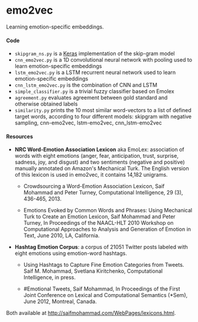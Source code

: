 # emo2vec
Learning emotion-specific embeddings.


#### Code

- `skipgram_ns.py` is a [Keras](https://keras.io/) implementation of the skip-gram model
- `cnn_emo2vec.py` is a 1D convolutional neural network with pooling used to learn emotion-specific embeddings
- `lstm_emo2vec.py` is a LSTM recurrent neural network used to learn emotion-specific embeddings
- `cnn_lstm_emo2vec.py` is the combination of CNN and LSTM
- `simple_classifier.py` is a trivial fuzzy classifier based on Emolex
- `agreement.py` evaluates agreement between gold standard and otherwise obtained labels
- `similarity.py` prints the 10 most similar word-vectors to a list of defined target words, according to four different models: skipgram with negative sampling, cnn-emo2vec, lstm-emo2vec, cnn_lstm-emo2vec


#### Resources

- **NRC Word-Emotion Association Lexicon** aka EmoLex: association of words with eight emotions (anger, fear, anticipation, trust, surprise, sadness, joy, and disgust) and two sentiments (negative and positive) manually annotated on Amazon's Mechanical Turk. The English version of this lexicon is used in emo2vec, it contains 14,182 unigrams.

    - Crowdsourcing a Word-Emotion Association Lexicon, Saif Mohammad and Peter Turney, Computational Intelligence, 29 (3), 436-465, 2013.

    - Emotions Evoked by Common Words and Phrases: Using Mechanical Turk to Create an Emotion Lexicon, Saif Mohammad and Peter Turney, In Proceedings of the NAACL-HLT 2010 Workshop on Computational Approaches to Analysis and Generation of Emotion in Text, June 2010, LA, California.

- **Hashtag Emotion Corpus**: a corpus of 21051 Twitter posts labeled with eight emotions using emotion-word hashtags.

    - Using Hashtags to Capture Fine Emotion Categories from Tweets. Saif M. Mohammad, Svetlana Kiritchenko, Computational Intelligence, in press.

    - \#Emotional Tweets, Saif Mohammad, In Proceedings of the First Joint Conference on Lexical and Computational Semantics (*Sem), June 2012, Montreal, Canada.
    
Both available at http://saifmohammad.com/WebPages/lexicons.html.
